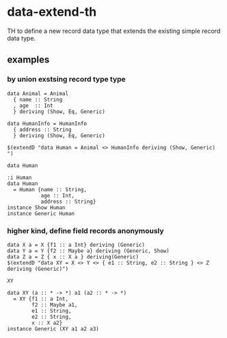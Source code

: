 # data-extend-th

TH to define a new record data type that extends the existing simple record data type.

## examples

### by union exstsing record type type

```
data Animal = Animal
  { name :: String
  , age  :: Int
  } deriving (Show, Eq, Generic)

data HumanInfo = HumanInfo
  { address :: String
  } deriving (Show, Eq, Generic)

$(extendD "data Human = Animal <> HumanInfo deriving (Show, Generic) ")
```

`data Human`

```
:i Human
data Human
  = Human {name :: String,
           age :: Int,
           address :: String}
instance Show Human
instance Generic Human
```

### higher kind, define field records anonymously

```
data X a = X {f1 :: a Int} deriving (Generic)
data Y a = Y {f2 :: Maybe a} deriving (Generic, Show)
data Z a = Z { x :: X a } deriving(Generic)
$(extendD "data XY = X <> Y <> { e1 :: String, e2 :: String } <> Z deriving (Generic)")
```

`XY`
```
data XY (a :: * -> *) a1 (a2 :: * -> *)
  = XY {f1 :: a Int,
        f2 :: Maybe a1,
        e1 :: String,
        e2 :: String,
        x :: X a2}
instance Generic (XY a1 a2 a3)
```
